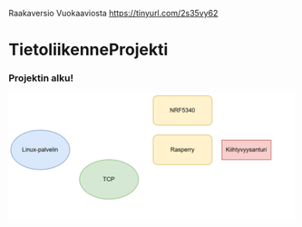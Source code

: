 
Raakaversio Vuokaaviosta
https://tinyurl.com/2s35vy62

# TietoliikenneProjekti
### Projektin alku!


![Sieppaa.PNG Icon](https://github.com/Zemess/TietoliikenneProjekti/blob/main/Sieppaa.PNG)
